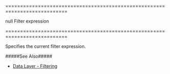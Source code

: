 <!--**
/*-------------------------------------------
    Auto-generated file. Do not modify.
-------------------------------------------

**-->
===========================================================================
<!--default-->null<!--/default-->
<!--type-->Filter expression<!--/type-->
===========================================================================

<!--shortDescription-->
Specifies the current filter expression.
<!--/shortDescription-->

<!--fullDescription-->
#####See Also#####
- [Data Layer - Filtering](/Documentation/Guide/Data_Layer/Data_Layer/#Reading_Data/Filtering)
<!--/fullDescription-->
